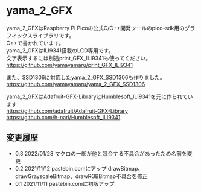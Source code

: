 # yama_2_GFX

yama_2_GFXはRaspberry Pi Picoの公式C/C++開発ツールのpico-sdk用のグラフィックスライブラリです。  
C++で書かれています。  
yama_2_GFXはILI9341搭載のLCD専用です。  
文字表示するには別途print_GFX_ILI9341も使ってください。  
<https://github.com/yamayamaru/print_GFX_ILI9341>  
  
また、SSD1306に対応したyama_2_GFX_SSD1306も作りました。  
<https://github.com/yamayamaru/yama_2_GFX_SSD1306>  

  
yama_2_GFXはAdafruit-GFX-LibraryとHumblesoft_ILI9341を元に作られています  
    <https://github.com/adafruit/Adafruit-GFX-Library>  
    <https://github.com/h-nari/Humblesoft_ILI9341>  
  
## 変更履歴
* 0.3  2022/01/28 マクロの一部が他と競合する不具合があったため名前を変更  
* 0.2  2021/11/12 pastebin.comにアップ drawBitmap、drawGrayscaleBitmap、drawRGBBitmap不具合を修正  
* 0.1  2021/11/11 pastebin.comに初版アップ  
